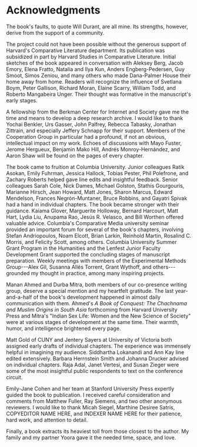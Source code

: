 # Acknowledgments

The book's faults, to quote Will Durant, are all mine. Its strengths, however,
derive from the support of a community.

The project could not have been possible without the generous support of
Harvard's Comparative Literature department. Its publication was subsidized in
part by Harvard Studies in Comparative Literature. Initial sketches of the
book appeared in conversation with Aleksey Berg, Jacob Emory, Elena Fratto,
Natalia and Ilya Kun, Anders Engberg-Pedersen, Guy Smoot, Simos Zeniou, and
many others who made Dana-Palmer House their home away from home. Readers will
recognize the influence of Svetlana Boym, Peter Gallison, Richard Moran,
Elaine Scarry, William Todd, and Roberto Mangabeira Unger. Their thought was
formative in the manuscript's early stages.

A fellowship from the Berkman Center for Internet and Society gave me the time
and means to develop a deep research archive. I would like to thank Yochai
Benkler, Urs Gasser, John Palfrey, Rebecca Tabasky, Jonathan Zittrain, and
especially Jeffery Schnapp for their support. Members of the Cooperation Group
in particular had a profound, if not an obvious, intellectual impact on my
work. Echoes of discussions with Mayo Fuster, Jerome Hergueux, Benjamin Mako
Hill, Andrés Monroy-Hernández, and Aaron Shaw will be found on the pages of
every chapter.

The book came to fruition at Columbia University. Junior colleagues Ratik
Asokan, Emily Fuhrman, Jessica Hallock, Tobias Pester, Phil Polefrone, and
Zachary Roberts helped gave line edits and insightful feedback. Senior
colleagues Sarah Cole, Nick Dames, Michael Golston, Stathis Gourgouris,
Marianne Hirsch, Jean Howard, Matt Jones, Sharon Marcus, Edward Mendelson,
Frances Negrón-Muntaner, Bruce Robbins, and Gayatri Spivak had a hand in
individual chapters. The book became stronger with their guidance. Kaiama
Glover, Marguerite Holloway, Bernard Harcourt, Matt Hart, Lydia Liu, Anupama
Rao, Jesús R. Velasco, and Bill Worthen offered valuable advice. Columbia's
Comparative Media university seminar provided an important forum for several
of the book's chapters, involving Stefan Andriopoulos, Noam Elcott, Brian
Larkin, Reinhold Martin, Rosalind C. Morris, and Felicity Scott, among others.
Columbia University Summer Grant Program in the Humanities and the Lenfest
Junior Faculty Development Grant supported the concluding stages of manuscript
preparation. Weekly meetings with members of the Experimental Methods
Group---Alex Gil, Susanna Allés Torrent, Grant Wythoff, and others---grounded
my thought in practice, among many inspiring projects.

Manan Ahmed and Durba Mitra, both members of our co-presence writing group,
deserve a special mention and my heartfelt gratitude. The last year-and-a-half
of the book's development happened in almost daily communication with them.
Ahmed's *A Book of Conquest: The Chachnama and Muslim Origins in South Asia*
forthcoming from Harvard University Press and Mitra's "Indian Sex Life: Women
and the New Science of Society" were at various stages of development at the
same time. Their warmth, humor, and intelligence brightened every page.

Matt Gold of CUNY and Jentery Sayers at University of Victoria both assigned
early drafts of individual chapters. The experience was immensely helpful in
imagining my audience. Siddhartha Lokanandi and Ann Kay line edited
extensively. Barbara Herrnstein Smith and Johanna Drucker advised on
individual chapters. Raja Adal, Janet Vertesi, and Susan Zieger were some of
the most insightful public respondents to text on the conference circuit.

Emily-Jane Cohen and her team at Stanford University Press expertly guided the
book to publication. I received careful consideration and comments from
Matthew Fuller, Ray Siemens, and two other anonymous reviewers. I would like
to thank Micah Siegel, Marthine Desiree Satris, COPYEDITOR NAME HERE, and INDEXER
NAME HERE for their patience, hard work, and attention to detail.

Finally, a book extracts its heaviest toll from those closest to the author.
My family and my partner Yoora gave it the needed time, space, and love.
